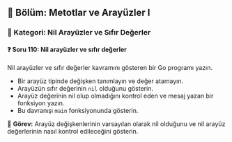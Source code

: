 ## 📘 Bölüm: Metotlar ve Arayüzler I  
### 🔹 Kategori: Nil Arayüzler ve Sıfır Değerler  
#### ❓ Soru 110: Nil arayüzler ve sıfır değerler

Nil arayüzler ve sıfır değerler kavramını gösteren bir Go programı yazın.

- Bir arayüz tipinde değişken tanımlayın ve değer atamayın.
- Arayüzün sıfır değerinin `nil` olduğunu gösterin.
- Arayüz değerinin nil olup olmadığını kontrol eden ve mesaj yazan bir fonksiyon yazın.
- Bu davranışı `main` fonksiyonunda gösterin.

🔧 **Görev:** Arayüz değişkenlerinin varsayılan olarak nil olduğunu ve nil arayüz değerlerinin nasıl kontrol edileceğini gösterin.
